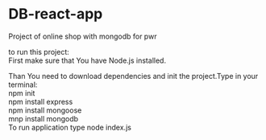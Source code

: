 # DB-react-app
Project of online shop with mongodb for pwr

to run this project:</br>
First make sure that You have Node.js installed.

Than You need to download dependencies and init the project.Type in your terminal:</br>
npm init</br>
npm install express</br>
npm install mongoose</br>
mnp install mongodb</br>
To run application type node index.js
